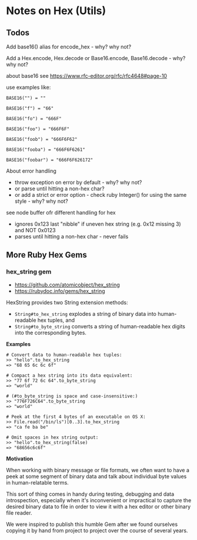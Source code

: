 # Notes on Hex (Utils)



## Todos

Add base16() alias for encode_hex - why? why not?

Add a Hex.encode, Hex.decode  or Base16.encode, Base16.decode - why? why not?


about base16  see <https://www.rfc-editor.org/rfc/rfc4648#page-10>

use examples like:

```
BASE16("") = ""

BASE16("f") = "66"

BASE16("fo") = "666F"

BASE16("foo") = "666F6F"

BASE16("foob") = "666F6F62"

BASE16("fooba") = "666F6F6261"

BASE16("foobar") = "666F6F626172"
```


About error handling 
-  throw exception on error by default - why? why not?
-  or parse until hitting a non-hex char?
-  or add a strict or error option - check ruby Integer() for using the same style - why? why not?


see
node buffer ofr different handling for hex
- ignores 0x123   last "nibble" if uneven hex string (e.g. 0x12 missing 3) and NOT 0x0123
- parses until hitting a non-hex char - never fails


## More Ruby Hex Gems

### hex_string gem

- <https://github.com/atomicobject/hex_string>
- <https://rubydoc.info/gems/hex_string>


HexString provides two String extension methods: 

* `String#to_hex_string` explodes a string of binary data into human-readable hex tuples, and 
* `String#to_byte_string` converts a string of human-readable hex digits into the corresponding bytes.

**Examples**


    # Convert data to human-readable hex tuples:
    >> "hello".to_hex_string
    => "68 65 6c 6c 6f"

    # Compact a hex string into its data equivalent:
    >> "77 6f 72 6c 64".to_byte_string
    => "world"

    # (#to_byte_string is space and case-insensitive:)
    >> "776F726C64".to_byte_string
    => "world"

    # Peek at the first 4 bytes of an executable on OS X:
    >> File.read("/bin/ls")[0..3].to_hex_string
    => "ca fe ba be"

    # Omit spaces in hex string output:
    >> "hello".to_hex_string(false)
    => "68656c6c6f"


**Motivation**

When working with binary message or file formats, we often want to have a peek
at some segment of binary data and talk about individual byte values in
human-relatable terms.

This sort of thing comes in handy during testing, debugging and data
introspection, especially when it's inconvenient or impractical to capture the
desired binary data to file in order to view it with a hex editor or other
binary file reader.

We were inspired to publish this humble Gem after we found ourselves copying it
by hand from project to project over the course of several years.




